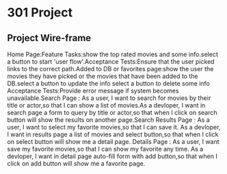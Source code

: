 # 301 Project


## Project Wire-frame

Home Page:Feature Tasks:show the top rated movies and some info.select a button to start 'user flow'.Acceptance Tests:Ensure that the user  picked links to the correct path.Added to DB or favorites page:show the user the movies they have picked or the movies that have been added to the DB.select a button to update the info select a button to delete some info Acceptance Tests:Provide error message if system becomes unavailable.Search Page : As a user, I want to search for movies by their title or actor,so that I can show a list of movies.As a devloper, I want in search page a form to query by title or actor,so that when I click on search button will show the results on another page.Search Results Page :  As a user, I want to select my favorite movies,so that  I can save it. As a devloper, I want in results page a list of movies and select button,so that  when  I click on select button  will show me a detail page. Details  Page :  As a user, I  want save my favorite movies,so that I can show my favorite any time.  As a devloper, I want in detail page auto-fill form with add button,so that when I click on add button will show me a favorite page.

